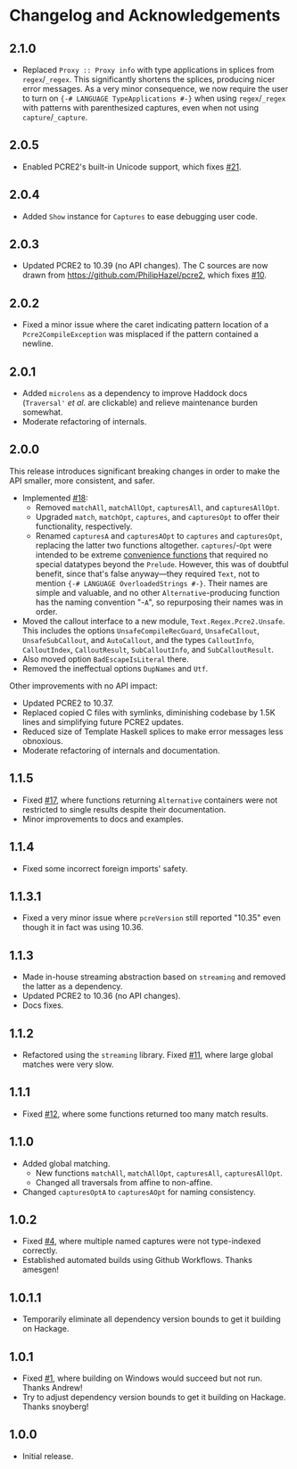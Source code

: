# Changelog and Acknowledgements

## 2.1.0
* Replaced `Proxy :: Proxy info` with type applications in splices from
  `regex`/`_regex`.  This significantly shortens the splices, producing nicer
  error messages.  As a very minor consequence, we now require the user to turn
  on `{-# LANGUAGE TypeApplications #-}` when using `regex`/`_regex` with
  patterns with parenthesized captures, even when not using
  `capture`/`_capture`.

## 2.0.5
* Enabled PCRE2's built-in Unicode support, which fixes
  [#21](https://github.com/sjshuck/hs-pcre2/issues/21).

## 2.0.4
* Added `Show` instance for `Captures` to ease debugging user code.

## 2.0.3
* Updated PCRE2 to 10.39 (no API changes).  The C sources are now drawn from
  https://github.com/PhilipHazel/pcre2, which fixes
  [#10](https://github.com/sjshuck/hs-pcre2/issues/10).

## 2.0.2
* Fixed a minor issue where the caret indicating pattern location of a
  `Pcre2CompileException` was misplaced if the pattern contained a newline.

## 2.0.1
* Added `microlens` as a dependency to improve Haddock docs (`Traversal'` _et
  al._ are clickable) and relieve maintenance burden somewhat.
* Moderate refactoring of internals.

## 2.0.0
This release introduces significant breaking changes in order to make the API
smaller, more consistent, and safer.
* Implemented [#18](https://github.com/sjshuck/hs-pcre2/issues/18):
    * Removed `matchAll`, `matchAllOpt`, `capturesAll`, and `capturesAllOpt`.
    * Upgraded `match`, `matchOpt`, `captures`, and `capturesOpt` to offer their
      functionality, respectively.
    * Renamed `capturesA` and `capturesAOpt` to `captures` and `capturesOpt`,
      replacing the latter two functions altogether.  `captures`/-`Opt` were
      intended to be extreme
      [convenience functions](https://hackage.haskell.org/package/pcre2-1.1.5/docs/Text-Regex-Pcre2.html#v:captures)
      that required no special datatypes beyond the `Prelude`.  However, this
      was of doubtful benefit, since that's false anyway&mdash;they required
      `Text`, not to mention `{-# LANGUAGE OverloadedStrings #-}`.  Their names
      are simple and valuable, and no other `Alternative`-producing function has
      the naming convention "-`A`", so repurposing their names was in order.
* Moved the callout interface to a new module, `Text.Regex.Pcre2.Unsafe`.  This
  includes the options `UnsafeCompileRecGuard`, `UnsafeCallout`,
  `UnsafeSubCallout`, and `AutoCallout`, and the types `CalloutInfo`,
  `CalloutIndex`, `CalloutResult`, `SubCalloutInfo`, and `SubCalloutResult`.
* Also moved option `BadEscapeIsLiteral` there.
* Removed the ineffectual options `DupNames` and `Utf`.

Other improvements with no API impact:
* Updated PCRE2 to 10.37.
* Replaced copied C files with symlinks, diminishing codebase by 1.5K lines and
  simplifying future PCRE2 updates.
* Reduced size of Template Haskell splices to make error messages less
  obnoxious.
* Moderate refactoring of internals and documentation.

## 1.1.5
* Fixed [#17](https://github.com/sjshuck/hs-pcre2/issues/17), where functions
  returning `Alternative` containers were not restricted to single results
  despite their documentation.
* Minor improvements to docs and examples.

## 1.1.4
* Fixed some incorrect foreign imports' safety.

## 1.1.3.1
* Fixed a very minor issue where `pcreVersion` still reported "10.35" even
  though it in fact was using 10.36.

## 1.1.3
* Made in-house streaming abstraction based on `streaming` and removed the
  latter as a dependency.
* Updated PCRE2 to 10.36 (no API changes).
* Docs fixes.

## 1.1.2
* Refactored using the `streaming` library.  Fixed
  [#11](https://github.com/sjshuck/hs-pcre2/issues/11), where large global
  matches were very slow.

## 1.1.1
* Fixed [#12](https://github.com/sjshuck/hs-pcre2/issues/12), where some
  functions returned too many match results.

## 1.1.0
* Added global matching.
    * New functions `matchAll`, `matchAllOpt`, `capturesAll`, `capturesAllOpt`.
    * Changed all traversals from affine to non-affine.
* Changed `capturesOptA` to `capturesAOpt` for naming consistency.

## 1.0.2
* Fixed [#4](https://github.com/sjshuck/hs-pcre2/4), where multiple named
  captures were not type-indexed correctly.
* Established automated builds using Github Workflows.  Thanks amesgen!

## 1.0.1.1
* Temporarily eliminate all dependency version bounds to get it building on
  Hackage.

## 1.0.1
* Fixed [#1](https://github.com/sjshuck/hs-pcre2/issues/1), where building on
  Windows would succeed but not run.  Thanks Andrew!
* Try to adjust dependency version bounds to get it building on Hackage.  Thanks
  snoyberg!

## 1.0.0
* Initial release.
